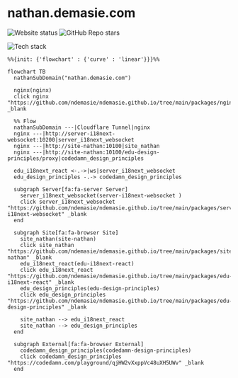 # nathan.demasie.com

![Website status](https://img.shields.io/website-up-down-green-red/http/nathan.demasie.com.svg)
![GitHub Repo stars](https://img.shields.io/github/stars/ndemasie/ndemasie.github.io)

<!-- ![GitHub Workflow Status](https://img.shields.io/github/actions/workflow/status/ndemasie/ndemasie.github.io/deploy-ec2.yml) -->

![Tech stack](https://skillicons.dev/icons?i=nginx,docker,nodejs,ts,astro,svelte,react)

```mermaid
%%{init: {'flowchart' : {'curve' : 'linear'}}}%%

flowchart TB
  nathanSubDomain("nathan.demasie.com")

  nginx(nginx)
  click nginx "https://github.com/ndemasie/ndemasie.github.io/tree/main/packages/nginx" _blank

  %% Flow
  nathanSubDomain ---|Cloudflare Tunnel|nginx
  nginx ---|http://server-i18next-websocket:10200|server_i18next_websocket
  nginx ---|http://site-nathan:10100|site_nathan
  nginx ---|http://site-nathan:10100/edu-design-principles/proxy|codedamn_design_principles

  edu_i18next_react <-.->|ws|server_i18next_websocket
  edu_design_principles -.-> codedamn_design_principles

  subgraph Server[fa:fa-server Server]
    server_i18next_websocket(server-i18next-websocket )
    click server_i18next_websocket "https://github.com/ndemasie/ndemasie.github.io/tree/main/packages/server-i18next-websocket" _blank
  end

  subgraph Site[fa:fa-browser Site]
    site_nathan(site-nathan)
    click site_nathan "https://github.com/ndemasie/ndemasie.github.io/tree/main/packages/site-nathan" _blank
    edu_i18next_react(edu-i18next-react)
    click edu_i18next_react "https://github.com/ndemasie/ndemasie.github.io/tree/main/packages/edu-i18next-react" _blank
    edu_design_principles(edu-design-principles)
    click edu_design_principles "https://github.com/ndemasie/ndemasie.github.io/tree/main/packages/edu-design-principles" _blank

    site_nathan --> edu_i18next_react
    site_nathan --> edu_design_principles
  end

  subgraph External[fa:fa-browser External]
    codedamn_design_principles(codedamn-design-principles)
    click codedamn_design_principles "https://codedamn.com/playground/qjHW2vXxppVc48uXH5UWv" _blank
  end
```
